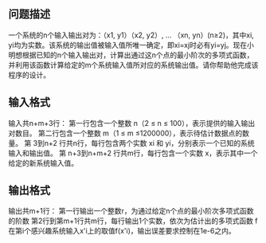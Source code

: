 ## 问题描述

一个系统的n个输入输出对为：（x1, y1）（x2, y2）, ... （xn, yn）(n≥2)，其中xi, yi均为实数。该系统的输出值被输入值所唯一确定，即xi=xj时必有yi=yj。现在小明想根据已知的n个输入输出对，计算出通过这n个点的最小阶次的多项式函数，并利用该函数计算给定的m个系统输入值所对应的系统输出值。请你帮助他完成该程序的设计。

## 输入格式

输入共n+m+3行：
第一行包含一个整数 n（2 ≤ n ≤ 100），表示提供的输入输出对数目。
第二行包含一个整数 m（1 ≤ m ≤1200000），表示待估计数据点的数量。
第 3到n+2 行共n行，每行包含两个实数 xi 和 yi，分别表示一个已知的系统输入和输出值。
第 n+3到n+m+2 行共m行，每行包含一个实数 x，表示其中一个给定的新系统输入值。

## 输出格式

输出共m+1行：
第一行输出一个整数r，为通过给定n个点的最小阶次多项式函数的阶数
第2行到第m+1行共m行，每行输出1个实数，依次为估计出的多项式函数 f 在第i个感兴趣系统输入x'i上的取值f(x'i)，输出误差要求控制在1e-6之内。